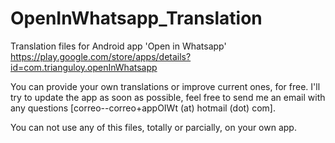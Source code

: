# OpenInWhatsapp_Translation
Translation files for Android app 'Open in Whatsapp' https://play.google.com/store/apps/details?id=com.trianguloy.openInWhatsapp

You can provide your own translations or improve current ones, for free. I'll try to update the app as soon as possible, feel free to send me an email with any questions [correo--correo+appOIWt (at) hotmail (dot) com].

You can not use any of this files, totally or parcially, on your own app.
